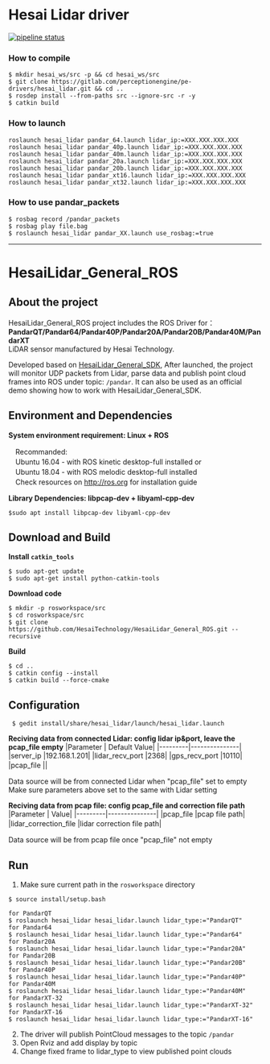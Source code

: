 # Hesai Lidar driver
[![pipeline status](https://gitlab.com/perceptionengine/pe-drivers/hesai_lidar/badges/master/pipeline.svg)](https://gitlab.com/perceptionengine/pe-drivers/hesai_lidar/-/commits/master)

### How to compile

```
$ mkdir hesai_ws/src -p && cd hesai_ws/src
$ git clone https://gitlab.com/perceptionengine/pe-drivers/hesai_lidar.git && cd ..
$ rosdep install --from-paths src --ignore-src -r -y
$ catkin build
```

### How to launch
```
roslaunch hesai_lidar pandar_64.launch lidar_ip:=XXX.XXX.XXX.XXX
roslaunch hesai_lidar pandar_40p.launch lidar_ip:=XXX.XXX.XXX.XXX
roslaunch hesai_lidar pandar_40m.launch lidar_ip:=XXX.XXX.XXX.XXX
roslaunch hesai_lidar pandar_20a.launch lidar_ip:=XXX.XXX.XXX.XXX
roslaunch hesai_lidar pandar_20b.launch lidar_ip:=XXX.XXX.XXX.XXX
roslaunch hesai_lidar pandar_xt16.launch lidar_ip:=XXX.XXX.XXX.XXX
roslaunch hesai_lidar pandar_xt32.launch lidar_ip:=XXX.XXX.XXX.XXX
```

### How to use pandar_packets

```
$ rosbag record /pandar_packets
$ rosbag play file.bag 
$ roslaunch hesai_lidar pandar_XX.launch use_rosbag:=true
```

---

# HesaiLidar_General_ROS

## About the project
HesaiLidar_General_ROS project includes the ROS Driver for：  
**PandarQT/Pandar64/Pandar40P/Pandar20A/Pandar20B/Pandar40M/PandarXT**  
LiDAR sensor manufactured by Hesai Technology.  

Developed based on [HesaiLidar_General_SDK](https://github.com/HesaiTechnology/HesaiLidar_General_SDK), After launched, the project will monitor UDP packets from Lidar,     parse data and publish point cloud frames into ROS under topic: ```/pandar```. It can also be used as an official demo showing how to work with HesaiLidar_General_SDK.

## Environment and Dependencies
**System environment requirement: Linux + ROS**  

　Recommanded:  
　Ubuntu 16.04 - with ROS kinetic desktop-full installed or  
　Ubuntu 18.04 - with ROS melodic desktop-full installed  
　Check resources on http://ros.org for installation guide 
 
**Library Dependencies: libpcap-dev + libyaml-cpp-dev**  
```
$sudo apt install libpcap-dev libyaml-cpp-dev
```

## Download and Build

**Install `catkin_tools`**
```
$ sudo apt-get update
$ sudo apt-get install python-catkin-tools
```
**Download code**  
```
$ mkdir -p rosworkspace/src
$ cd rosworkspace/src
$ git clone https://github.com/HesaiTechnology/HesaiLidar_General_ROS.git --recursive
```
**Build**
```
$ cd ..
$ catkin config --install
$ catkin build --force-cmake
```

## Configuration 
```
 $ gedit install/share/hesai_lidar/launch/hesai_lidar.launch
```
**Reciving data from connected Lidar: config lidar ip&port, leave the pcap_file empty**
|Parameter | Default Value|
|---------|---------------|
|server_ip |192.168.1.201|
|lidar_recv_port |2368|
|gps_recv_port  |10110|
|pcap_file ||　　

Data source will be from connected Lidar when "pcap_file" set to empty
Make sure parameters above set to the same with Lidar setting

**Reciving data from pcap file: config pcap_file and correction file path**
|Parameter | Value|
|---------|---------------|
|pcap_file |pcap file path|
|lidar_correction_file |lidar correction file path|　

Data source will be from pcap file once "pcap_file" not empty 


## Run

1. Make sure current path in the `rosworkspace` directory
```
$ source install/setup.bash
```
```
for PandarQT
$ roslaunch hesai_lidar hesai_lidar.launch lidar_type:="PandarQT"
for Pandar64
$ roslaunch hesai_lidar hesai_lidar.launch lidar_type:="Pandar64"
for Pandar20A
$ roslaunch hesai_lidar hesai_lidar.launch lidar_type:="Pandar20A"
for Pandar20B
$ roslaunch hesai_lidar hesai_lidar.launch lidar_type:="Pandar20B"
for Pandar40P
$ roslaunch hesai_lidar hesai_lidar.launch lidar_type:="Pandar40P"
for Pandar40M
$ roslaunch hesai_lidar hesai_lidar.launch lidar_type:="Pandar40M"
for PandarXT-32
$ roslaunch hesai_lidar hesai_lidar.launch lidar_type:="PandarXT-32"
for PandarXT-16
$ roslaunch hesai_lidar hesai_lidar.launch lidar_type:="PandarXT-16"
```
2. The driver will publish PointCloud messages to the topic `/pandar`  
3. Open Rviz and add display by topic  
4. Change fixed frame to lidar_type to view published point clouds  
